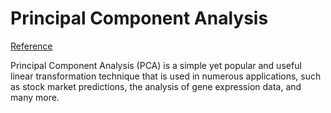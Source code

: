 # Principal Component Analysis

[Reference](https://sebastianraschka.com/Articles/2015_pca_in_3_steps.html)

Principal Component Analysis (PCA) is a simple yet popular and useful linear transformation technique that is used in numerous applications, such as stock market predictions, the analysis of gene expression data, and many more. 

